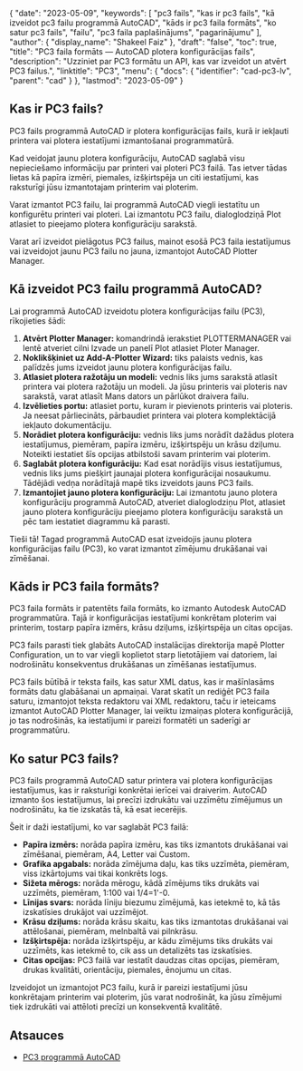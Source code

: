 {
  "date": "2023-05-09",
  "keywords": [
"pc3 fails",
"kas ir pc3 fails",
"kā izveidot pc3 failu programmā AutoCAD",
"kāds ir pc3 faila formāts",
"ko satur pc3 fails",
"failu",
"pc3 faila paplašinājums",
"pagarinājumu"
],
  "author": {
    "display_name": "Shakeel Faiz"
},
  "draft": "false",
  "toc": true,
  "title": "PC3 faila formāts — AutoCAD plotera konfigurācijas fails",
  "description": "Uzziniet par PC3 formātu un API, kas var izveidot un atvērt PC3 failus.",
  "linktitle": "PC3",
  "menu": {
    "docs": {
      "identifier": "cad-pc3-lv",
      "parent": "cad"
}
},
  "lastmod": "2023-05-09"
}

## Kas ir PC3 fails?

PC3 fails programmā AutoCAD ir plotera konfigurācijas fails, kurā ir iekļauti printera vai plotera iestatījumi izmantošanai programmatūrā.

Kad veidojat jaunu plotera konfigurāciju, AutoCAD saglabā visu nepieciešamo informāciju par printeri vai ploteri PC3 failā. Tas ietver tādas lietas kā papīra izmēri, piemales, izšķirtspēja un citi iestatījumi, kas raksturīgi jūsu izmantotajam printerim vai ploterim.

Varat izmantot PC3 failu, lai programmā AutoCAD viegli iestatītu un konfigurētu printeri vai ploteri. Lai izmantotu PC3 failu, dialoglodziņā Plot atlasiet to pieejamo plotera konfigurāciju sarakstā.

Varat arī izveidot pielāgotus PC3 failus, mainot esošā PC3 faila iestatījumus vai izveidojot jaunu PC3 failu no jauna, izmantojot AutoCAD Plotter Manager.

## Kā izveidot PC3 failu programmā AutoCAD?

Lai programmā AutoCAD izveidotu plotera konfigurācijas failu (PC3), rīkojieties šādi:

1. **Atvērt Plotter Manager:** komandrindā ierakstiet PLOTTERMANAGER vai lentē atveriet cilni Izvade un panelī Plot atlasiet Ploter Manager.
2. **Noklikšķiniet uz Add-A-Plotter Wizard:** tiks palaists vednis, kas palīdzēs jums izveidot jaunu plotera konfigurācijas failu.
3. **Atlasiet plotera ražotāju un modeli:** vednis liks jums sarakstā atlasīt printera vai plotera ražotāju un modeli. Ja jūsu printeris vai ploteris nav sarakstā, varat atlasīt Mans dators un pārlūkot draivera failu.
4. **Izvēlieties portu:** atlasiet portu, kuram ir pievienots printeris vai ploteris. Ja neesat pārliecināts, pārbaudiet printera vai plotera komplektācijā iekļauto dokumentāciju.
5. **Norādiet plotera konfigurāciju:** vednis liks jums norādīt dažādus plotera iestatījumus, piemēram, papīra izmēru, izšķirtspēju un krāsu dziļumu. Noteikti iestatiet šīs opcijas atbilstoši savam printerim vai ploterim.
6. **Saglabāt plotera konfigurāciju:** Kad esat norādījis visus iestatījumus, vednis liks jums piešķirt jaunajai plotera konfigurācijai nosaukumu. Tādējādi vedņa norādītajā mapē tiks izveidots jauns PC3 fails.
7. **Izmantojiet jauno plotera konfigurāciju:** Lai izmantotu jauno plotera konfigurāciju programmā AutoCAD, atveriet dialoglodziņu Plot, atlasiet jauno plotera konfigurāciju pieejamo plotera konfigurāciju sarakstā un pēc tam iestatiet diagrammu kā parasti.

Tieši tā! Tagad programmā AutoCAD esat izveidojis jaunu plotera konfigurācijas failu (PC3), ko varat izmantot zīmējumu drukāšanai vai zīmēšanai.

## Kāds ir PC3 faila formāts?

PC3 faila formāts ir patentēts faila formāts, ko izmanto Autodesk AutoCAD programmatūra. Tajā ir konfigurācijas iestatījumi konkrētam ploterim vai printerim, tostarp papīra izmērs, krāsu dziļums, izšķirtspēja un citas opcijas.

PC3 fails parasti tiek glabāts AutoCAD instalācijas direktorija mapē Plotter Configuration, un to var viegli koplietot starp lietotājiem vai datoriem, lai nodrošinātu konsekventus drukāšanas un zīmēšanas iestatījumus.

PC3 fails būtībā ir teksta fails, kas satur XML datus, kas ir mašīnlasāms formāts datu glabāšanai un apmaiņai. Varat skatīt un rediģēt PC3 faila saturu, izmantojot teksta redaktoru vai XML redaktoru, taču ir ieteicams izmantot AutoCAD Plotter Manager, lai veiktu izmaiņas plotera konfigurācijā, jo tas nodrošinās, ka iestatījumi ir pareizi formatēti un saderīgi ar programmatūru.

## Ko satur PC3 fails?

PC3 fails programmā AutoCAD satur printera vai plotera konfigurācijas iestatījumus, kas ir raksturīgi konkrētai ierīcei vai draiverim. AutoCAD izmanto šos iestatījumus, lai precīzi izdrukātu vai uzzīmētu zīmējumus un nodrošinātu, ka tie izskatās tā, kā esat iecerējis.

Šeit ir daži iestatījumi, ko var saglabāt PC3 failā:

- **Papīra izmērs:** norāda papīra izmēru, kas tiks izmantots drukāšanai vai zīmēšanai, piemēram, A4, Letter vai Custom.
- **Grafika apgabals:** norāda zīmējuma daļu, kas tiks uzzīmēta, piemēram, viss izkārtojums vai tikai konkrēts logs.
- **Sižeta mērogs:** norāda mērogu, kādā zīmējums tiks drukāts vai uzzīmēts, piemēram, 1:100 vai 1/4=1'-0.
- **Līnijas svars:** norāda līniju biezumu zīmējumā, kas ietekmē to, kā tās izskatīsies drukājot vai uzzīmējot.
- **Krāsu dziļums:** norāda krāsu skaitu, kas tiks izmantotas drukāšanai vai attēlošanai, piemēram, melnbaltā vai pilnkrāsu.
- **Izšķirtspēja:** norāda izšķirtspēju, ar kādu zīmējums tiks drukāts vai uzzīmēts, kas ietekmē to, cik ass un detalizēts tas izskatīsies.
- **Citas opcijas:** PC3 failā var iestatīt daudzas citas opcijas, piemēram, drukas kvalitāti, orientāciju, piemales, ēnojumu un citas.

Izveidojot un izmantojot PC3 failu, kurā ir pareizi iestatījumi jūsu konkrētajam printerim vai ploterim, jūs varat nodrošināt, ka jūsu zīmējumi tiek izdrukāti vai attēloti precīzi un konsekventā kvalitātē.

## Atsauces
* [PC3 programmā AutoCAD](https://www.autodesk.com/support/technical/article/caas/sfdcarticles/sfdcarticles/Creating-plotter-configuration-files-PC3.html)


